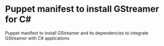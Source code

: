 Puppet manifest to install GStreamer for C#
=========
Puppet manifest to install GStreamer and its dependencies to integrate GStreamer with C# applications
